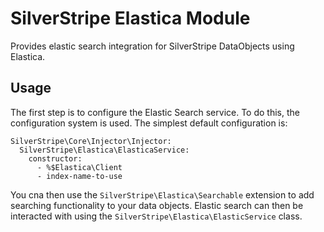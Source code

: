 SilverStripe Elastica Module
============================

Provides elastic search integration for SilverStripe DataObjects using Elastica.

Usage
-----

The first step is to configure the Elastic Search service. To do this, the configuration system
is used. The simplest default configuration is:

    SilverStripe\Core\Injector\Injector:
      SilverStripe\Elastica\ElasticaService:
        constructor:
          - %$Elastica\Client
          - index-name-to-use

You cna then use the `SilverStripe\Elastica\Searchable` extension to add searching functionality
to your data objects. Elastic search can then be interacted with using the
`SilverStripe\Elastica\ElasticService` class.
